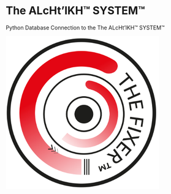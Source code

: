 <h1>The ALcHt’lKH™ SYSTEM™</h1>
<p>Python Database Connection to the The ALcHt’lKH™ SYSTEM™<p>
  
<img src="the-fixer.svg" width="400" height="400" />
